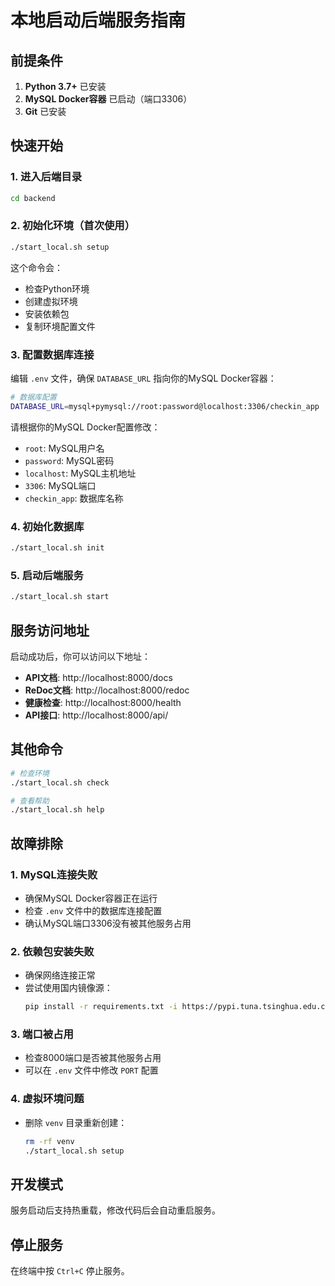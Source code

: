 # 本地启动后端服务指南

## 前提条件

1. **Python 3.7+** 已安装
2. **MySQL Docker容器** 已启动（端口3306）
3. **Git** 已安装

## 快速开始

### 1. 进入后端目录
```bash
cd backend
```

### 2. 初始化环境（首次使用）
```bash
./start_local.sh setup
```

这个命令会：
- 检查Python环境
- 创建虚拟环境
- 安装依赖包
- 复制环境配置文件

### 3. 配置数据库连接

编辑 `.env` 文件，确保 `DATABASE_URL` 指向你的MySQL Docker容器：

```bash
# 数据库配置
DATABASE_URL=mysql+pymysql://root:password@localhost:3306/checkin_app
```

请根据你的MySQL Docker配置修改：
- `root`: MySQL用户名
- `password`: MySQL密码
- `localhost`: MySQL主机地址
- `3306`: MySQL端口
- `checkin_app`: 数据库名称

### 4. 初始化数据库
```bash
./start_local.sh init
```

### 5. 启动后端服务
```bash
./start_local.sh start
```

## 服务访问地址

启动成功后，你可以访问以下地址：

- **API文档**: http://localhost:8000/docs
- **ReDoc文档**: http://localhost:8000/redoc
- **健康检查**: http://localhost:8000/health
- **API接口**: http://localhost:8000/api/

## 其他命令

```bash
# 检查环境
./start_local.sh check

# 查看帮助
./start_local.sh help
```

## 故障排除

### 1. MySQL连接失败
- 确保MySQL Docker容器正在运行
- 检查 `.env` 文件中的数据库连接配置
- 确认MySQL端口3306没有被其他服务占用

### 2. 依赖包安装失败
- 确保网络连接正常
- 尝试使用国内镜像源：
  ```bash
  pip install -r requirements.txt -i https://pypi.tuna.tsinghua.edu.cn/simple/
  ```

### 3. 端口被占用
- 检查8000端口是否被其他服务占用
- 可以在 `.env` 文件中修改 `PORT` 配置

### 4. 虚拟环境问题
- 删除 `venv` 目录重新创建：
  ```bash
  rm -rf venv
  ./start_local.sh setup
  ```

## 开发模式

服务启动后支持热重载，修改代码后会自动重启服务。

## 停止服务

在终端中按 `Ctrl+C` 停止服务。 